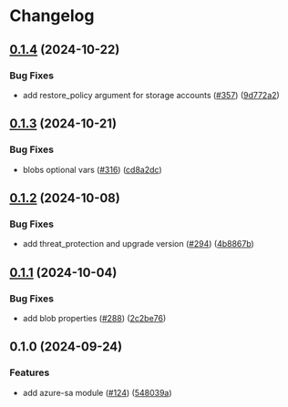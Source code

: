 # Changelog

## [0.1.4](https://github.com/prefapp/tfm/compare/azure-sa-v0.1.3...azure-sa-v0.1.4) (2024-10-22)


### Bug Fixes

* add restore_policy argument for storage accounts ([#357](https://github.com/prefapp/tfm/issues/357)) ([9d772a2](https://github.com/prefapp/tfm/commit/9d772a2ef15df811868c48997ebdfee49a89ed59))

## [0.1.3](https://github.com/prefapp/tfm/compare/azure-sa-v0.1.2...azure-sa-v0.1.3) (2024-10-21)


### Bug Fixes

* blobs optional vars ([#316](https://github.com/prefapp/tfm/issues/316)) ([cd8a2dc](https://github.com/prefapp/tfm/commit/cd8a2dce100b71fc42fef013fb6263ca868aa658))

## [0.1.2](https://github.com/prefapp/tfm/compare/azure-sa-v0.1.1...azure-sa-v0.1.2) (2024-10-08)


### Bug Fixes

* add threat_protection and upgrade version ([#294](https://github.com/prefapp/tfm/issues/294)) ([4b8867b](https://github.com/prefapp/tfm/commit/4b8867b7268153de19905a74dae1bda846ad33e8))

## [0.1.1](https://github.com/prefapp/tfm/compare/azure-sa-v0.1.0...azure-sa-v0.1.1) (2024-10-04)


### Bug Fixes

* add blob properties ([#288](https://github.com/prefapp/tfm/issues/288)) ([2c2be76](https://github.com/prefapp/tfm/commit/2c2be7653bd52e836c9e428b09918f9a4eab12e5))

## 0.1.0 (2024-09-24)


### Features

* add azure-sa module ([#124](https://github.com/prefapp/tfm/issues/124)) ([548039a](https://github.com/prefapp/tfm/commit/548039a9ad549915a7f00ead8885aff35a55078d))
